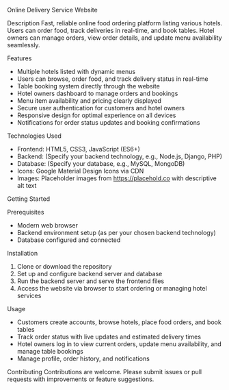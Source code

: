  Online Delivery Service Website

Description
Fast, reliable online food ordering platform listing various hotels. Users can order food, track deliveries in real-time, and book tables. Hotel owners can manage orders, view order details, and update menu availability seamlessly.

 Features
- Multiple hotels listed with dynamic menus  
- Users can browse, order food, and track delivery status in real-time  
- Table booking system directly through the website  
- Hotel owners dashboard to manage orders and bookings  
- Menu item availability and pricing clearly displayed  
- Secure user authentication for customers and hotel owners  
- Responsive design for optimal experience on all devices  
- Notifications for order status updates and booking confirmations  

 Technologies Used
- Frontend: HTML5, CSS3, JavaScript (ES6+)  
- Backend: (Specify your backend technology, e.g., Node.js, Django, PHP)  
- Database: (Specify your database, e.g., MySQL, MongoDB)  
- Icons: Google Material Design Icons via CDN  
- Images: Placeholder images from https://placehold.co with descriptive alt text

 Getting Started

 Prerequisites
- Modern web browser  
- Backend environment setup (as per your chosen backend technology)  
- Database configured and connected

 Installation
1. Clone or download the repository  
2. Set up and configure backend server and database  
3. Run the backend server and serve the frontend files  
4. Access the website via browser to start ordering or managing hotel services

 Usage
- Customers create accounts, browse hotels, place food orders, and book tables  
- Track order status with live updates and estimated delivery times  
- Hotel owners log in to view current orders, update menu availability, and manage table bookings  
- Manage profile, order history, and notifications

 Contributing
Contributions are welcome. Please submit issues or pull requests with improvements or feature suggestions.

 
